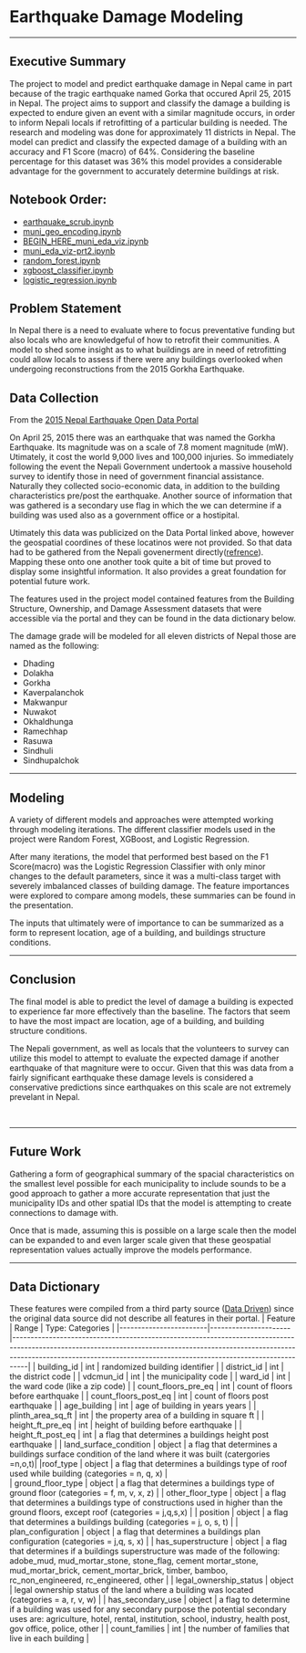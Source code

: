 # Earthquake Damage Modeling
---

## Executive Summary

The project to model and predict earthquake damage in Nepal came in part because of the tragic earthquake named Gorka that occured April 25, 2015 in Nepal. The project aims to support and classify the damage a building is expected to endure given an event with a similar magnitude occurs, in order to inform Nepali locals if retrofitting of a particular building is needed. The research and modeling was done for approximately 11 districts in Nepal. The model can predict and classify the expected damage of a building with an accuracy and F1 Score (macro) of 64%. Considering the baseline percentage for this dataset was 36% this model provides a considerable advantage for the government to accurately determine buildings at risk. </br>

## Notebook Order:
- [earthquake_scrub.ipynb](./Code/Cleaning_N_EDA/earthquake_scrub.ipynb)  </br>
- [muni_geo_encoding.ipynb](./Code/Cleaning_N_EDA/muni_geo_encoding.ipynb) </br>
- [BEGIN_HERE_muni_eda_viz.ipynb](./Code/Cleaning_N_EDA/BEGIN_HERE_muni_eda_viz.ipynb)  </br>
- [muni_eda_viz-prt2.ipynb](./Code/Cleaning_N_EDA/muni_eda_viz-prt2.ipynb) </br>
- [random_forest.ipynb](./Code/Modeling/random_forest.ipynb)</br>
- [xgboost_classifier.ipynb](./Code/Modeling/xgboost_classifier.ipynb) </br>
- [logistic_regression.ipynb](./Code/Modeling/logistic_regression.ipynb) </br>

## Problem Statement
In Nepal there is a need to evaluate where to focus preventative funding but also locals who are knowledgeful of how to retrofit their communities. A model to shed some insight as to what buildings are in need of retrofitting could allow locals to assess if there were any buildings overlooked when undergoing reconstructions from the 2015 Gorkha Earthquake. 

## Data Collection
From the [2015 Nepal Earthquake Open Data Portal](http://eq2015.npc.gov.np/#/)

On April 25, 2015 there was an earthquake that was named the Gorkha Earthquake. Its magnitude was on a scale of 7.8 moment magnitude (mW). Utimately, it cost the world 9,000 lives and 100,000 injuries. So immediately following the event the Nepali Government undertook a massive household survey to identify those in need of government financial assistance. Naturally they collected socio-economic data, in addition to the building characteristics pre/post the earthquake. Another source of information that was gathered is a secondary use flag in which the we can determine if a building was used also as a government office or a hostipital.  

Utimately this data was publicized on the Data Portal linked above, however the geospatial coordines of these locatinos were not provided. So that data had to be gathered from the Nepali govenerment directly([refrence](https://www.nepal.gov.np/)). Mapping these onto one another took quite a bit of time but proved to display some insightful information. It also provides a great foundation for potential future work. 

The features used in the project model contained features from the Building Structure, Ownership, and Damage Assessment datasets that were accessible via the portal and they can be found in the data dictionary below.

The damage grade will be modeled for all eleven districts of Nepal those are named as the following:
- Dhading
- Dolakha
- Gorkha
- Kaverpalanchok
- Makwanpur
- Nuwakot
- Okhaldhunga
- Ramechhap
- Rasuwa
- Sindhuli
- Sindhupalchok



---
## Modeling
A variety of different models and approaches were attempted working through modeling iterations. The different classifier models used in the project were  Random Forest, XGBoost, and Logistic Regression.

After many iterations, the model that performed best based on the F1 Score(macro) was the Logistic Regression Classifier with only minor changes to the default parameters, since it was a multi-class target with severely imbalanced classes of building damage. The feature importances were explored to compare among models, these summaries can be found in the presentation.

The inputs that ultimately were of importance to can be summarized as a form to represent location, age of a building, and buildings structure conditions.
</br>

---

## Conclusion


The final model is able to predict the level of damage a building is expected to experience far more effectively than the baseline. The factors that seem to have the most impact are  location, age of a building, and building structure conditions.  <br>



The Nepali government, as well as locals that the volunteers to survey can utilize this model to attempt to evaluate the expected damage if another earthquake of that magniture were to occur. Given that this was data from a fairly significant earthquake these damage levels is considered a conservative predictions since earthquakes on this scale are not extremely prevelant in Nepal.


<br>

---

## Future Work
Gathering a form of geographical summary of the spacial characteristics on the smallest level possible for each municipality to include sounds to be a good approach to gather a more accurate representation that just the municipality IDs and other spatial IDs that the model is attempting to create connections to damage with.

Once that is made, assuming this is possible on a large scale then the model can be expanded to and even larger scale given that these geospatial representation values actually improve the models performance.


 ---
 ## Data Dictionary
These features were compiled from a third party source ([Data Driven](https://www.drivendata.org/competitions/57/nepal-earthquake/)) since the original data source did not describe all features in their portal.
 | Feature                | Range                | Type: Categories                                                                                                                                                                                                                             |
 |------------------------|----------------------|----------------------------------------------------------------------------------------------------------------------------------------------------------------------------------------------------------------------------------------------|
 | building_id            | int                  | randomized building identifier                                                                                                                                                                                                               |
 | district_id            |      int              | the district code                                                                                                                                                                                                                            |
 | vdcmun_id              |        int            | the municipality code                                                                                                                                                                                                                        |
 | ward_id                |     int               | the ward code (like a zip code)                                                                                                                                                                                                              |
 | count_floors_pre_eq    |     int          | count of floors before earthquake                                                                                                                                                                                                            |
 | count_floors_post_eq   |      int          | count of floors post earthquake                                                                                                                                                                                                              |
 | age_building           |      int      | age of building in years years                                                                                                                                                                                                                     |
 | plinth_area_sq_ft      |        int        | the property area of a building in square ft                                                                                                                                                                                                 |
 | height_ft_pre_eq       |        int      | height of building before earthquake                                                                                                                                                                                                         |
 | height_ft_post_eq      |     int           | a flag that determines a buildings height post earthquake                                                                                                                                                                                                           |
 | land_surface_condition |       object       | a flag that determines a buildings surface condition of the land where it was built (catergories =n,o,t)|                                                                                                                                                              |roof_type | object             | a flag that determines a buildings type of roof used while building (categories = n, q, x)                         |                                                                                                                                                         
 | ground_floor_type      |       object               | a flag that determines a buildings type of ground floor (categories = f, m, v, x, z)                                                                                                                                                                                            |
 | other_floor_type       |    object                  | a flag that determines a buildings type of constructions used in higher than the ground floors, except roof (categories = j,q,s,x)                                                                                                                                              |
 | position               |        object              | a flag that determines a buildings building (categories = j, o, s, t)                                                                                                                                                                                       |
 | plan_configuration     |          object            | a flag that determines a buildings plan configuration (categories = j,q, s, x)                                                                                                                                                                                         |
 | has_superstructure     | object | a flag that determines if a buildings superstructure was made of the following: adobe_mud, mud_mortar_stone, stone_flag, cement mortar_stone, mud_mortar_brick, cement_mortar_brick, timber, bamboo, rc_non_engineered, rc_engineered, other |
 | legal_ownership_status |           object           | legal ownership status of the land where a building was located (categories = a, r, v, w)                                                                                                                                                    |
 | has_secondary_use      |           object           | a flag to determine if a building was used for any secondary purpose the potential secondary uses are: agriculture, hotel, rental, institution, school, industry, health post, gov office, police, other                                     |
 | count_families         | int                  | the number of families that live in each building                                                                                                                                                                                            |
